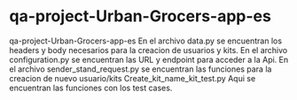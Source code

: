 # qa-project-Urban-Grocers-app-es
qa-project-Urban-Grocers-app-es
En el archivo data.py se encuentran los headers y body
necesarios para la creacion de usuarios y kits.
En el archivo configuration.py se encuentran las URL y 
endpoint para acceder a la Api.
En el archivo sender_stand_request.py se encuentran las 
funciones para la creacion de nuevo usuario/kits
Create_kit_name_kit_test.py Aqui se encuentran 
las funciones con los test cases.
